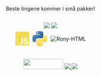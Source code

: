 <div align="center"> 
 Beste tingene kommer i små pakker!
</div>

##

<div align="center">
  <img height="180em" src="https://github-readme-stats.vercel.app/api?username=ronyrd&show_icons=true&theme=dracula&include_all_commits=true&count_private=true"/>
  <img height="180em" src="https://github-readme-stats.vercel.app/api/top-langs/?username=rafaballerini&layout=compact&langs_count=7&theme=dracula"/>                  </div>

<div align="center">    
   <img align="center" alt="Rony-Js" height="38" width="38" src="https://raw.githubusercontent.com/devicons/devicon/master/icons/javascript/javascript-plain.svg"> 
   <img align="center" alt="Rony-Python" height="50" width="50" src="https://raw.githubusercontent.com/devicons/devicon/master/icons/python/python-original.svg">
   <img align="center" alt="Rony-HTML" height="40" width="40" src="https://cdn.jsdelivr.net/gh/devicons/devicon/icons/html5/html5-original.svg"> 
</div>
  
  ##

<div align="center">
  <a href="https://www.instagram.com/roney_rd/" target="_blank"><img height="28" width="107" src="https://img.shields.io/badge/-Instagram-%23E4405F?style=for-the-badge&logo=instagram&logoColor=white" target="_blank"></a>  
  <a href="https://twitter.com/roney_rd" target="_blank"><img src="https://img.shields.io/badge/Twitter-1DA1F2?style=for-the-badge&logo=twitter&logoColor=white"</a>
  <a href="https://www.linkedin.com/in/roneyrd/" target="_blank"><img src="https://img.shields.io/badge/LinkedIn-0077B5?style=for-the-badge&logo=linkedin&logoColor=white"></a>

</div> 
   

